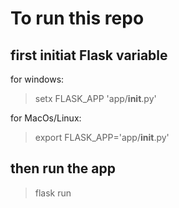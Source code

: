# To run this repo
## first initiat Flask variable 
for windows: 
> setx FLASK_APP 'app/__init__.py'

for MacOs/Linux:
> export FLASK_APP='app/__init__.py'

## then run the app
> flask run